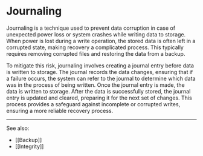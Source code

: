 
# Journaling

Journaling is a technique used to prevent data corruption in case of unexpected power loss or system crashes while writing data to storage. When power is lost during a write operation, the stored data is often left in a corrupted state, making recovery a complicated process. This typically requires removing corrupted files and restoring the data from a backup.

To mitigate this risk, journaling involves creating a journal entry before data is written to storage. The journal records the data changes, ensuring that if a failure occurs, the system can refer to the journal to determine which data was in the process of being written. Once the journal entry is made, the data is written to storage. After the data is successfully stored, the journal entry is updated and cleared, preparing it for the next set of changes. This process provides a safeguard against incomplete or corrupted writes, ensuring a more reliable recovery process.

---

See also:

- [[Backup]]
- [[Integrity]]
